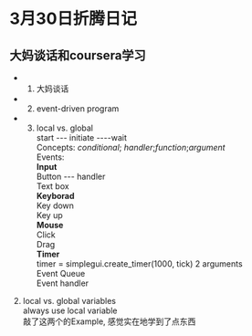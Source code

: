 # 3月30日折腾日记
## 大妈谈话和coursera学习
- 1. 大妈谈话
- 2. event-driven program
- 3. local vs. global  
start --- initiate ----wait  
Concepts: *conditional*; *handler*;*function*;*argument*  
Events:  
**Input**  
Button --- handler  
Text box  
**Keyborad**  
Key down  
Key up  
**Mouse**  
Click  
Drag  
**Timer**  
timer = simplegui.create_timer(1000, tick) 2 arguments  
Event Queue  
Event handler  
2. local vs. global variables  
always use local variable  
敲了这两个的Example, 感觉实在地学到了点东西

